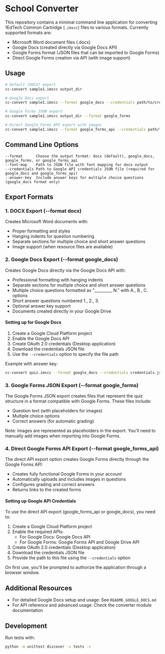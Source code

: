 # School Converter

This repository contains a minimal command line application for converting
1EdTech Common Cartridge (`.imscc`) files to various formats. Currently supported formats are:
- Microsoft Word document files (.docx)
- Google Docs (created directly via Google Docs API)
- Google Forms format (JSON files that can be imported to Google Forms)
- Direct Google Forms creation via API (with image support)

## Usage

```bash
# Default (DOCX) export
cc-convert sample1.imscc output_dir

# Google Docs export
cc-convert sample1.imscc --format google_docs --credentials path/to/credentials.json

# Google Forms JSON export
cc-convert sample1.imscc output_dir --format google_forms

# Direct Google Forms API export with images
cc-convert sample1.imscc --format google_forms_api --credentials path/to/credentials.json
```

## Command Line Options

```
--format      Choose the output format: docx (default), google_docs, google_forms, or google_forms_api
--font-map    Path to JSON file with font mapping for docx output
--credentials Path to Google API credentials JSON file (required for google_docs and google_forms_api)
--answer-key  Include answer keys for multiple choice questions (google_docs format only)
```

## Export Formats

### 1. DOCX Export (--format docx)

Creates Microsoft Word documents with:
- Proper formatting and styles
- Hanging indents for question numbering
- Separate sections for multiple choice and short answer questions
- Image support (when resource files are available)

### 2. Google Docs Export (--format google_docs)

Creates Google Docs directly via the Google Docs API with:
- Professional formatting with hanging indents
- Separate sections for multiple choice and short answer questions
- Multiple choice questions formatted as "_________ N." with A., B., C. options
- Short answer questions numbered 1., 2., 3.
- Optional answer key support
- Documents created directly in your Google Drive

#### Setting up for Google Docs

1. Create a Google Cloud Platform project
2. Enable the Google Docs API
3. Create OAuth 2.0 credentials (Desktop application)
4. Download the credentials JSON file
5. Use the `--credentials` option to specify the file path

Example with answer key:
```bash
cc-convert quiz.imscc --format google_docs --credentials credentials.json --answer-key
```

### 3. Google Forms JSON Export (--format google_forms)

The Google Forms JSON export creates files that represent the quiz structure in a format
compatible with Google Forms. These files include:
- Question text (with placeholders for images)
- Multiple choice options
- Correct answers (for automatic grading)

Note: Images are represented as placeholders in the export. You'll need to manually add images
when importing into Google Forms.

### 4. Direct Google Forms API Export (--format google_forms_api)

The direct API export option creates Google Forms directly through the Google Forms API:
- Creates fully functional Google Forms in your account
- Automatically uploads and includes images in questions
- Configures grading and correct answers
- Returns links to the created forms

#### Setting up Google API Credentials

To use the direct API export (google_forms_api or google_docs), you need to:

1. Create a Google Cloud Platform project
2. Enable the required APIs:
   - For Google Docs: Google Docs API
   - For Google Forms: Google Forms API and Google Drive API
3. Create OAuth 2.0 credentials (Desktop application)
4. Download the credentials JSON file
5. Provide the path to this file using the `--credentials` option

On first use, you'll be prompted to authorize the application through a browser window.

## Additional Resources

- For detailed Google Docs setup and usage: See `README_GOOGLE_DOCS.md`
- For API reference and advanced usage: Check the converter module documentation

## Development

Run tests with:

```bash
python -m unittest discover -s tests -v
```
